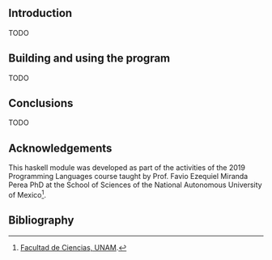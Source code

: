 ## Introduction

TODO

## Building and using the program

TODO

## Conclusions

TODO

Acknowledgements
----------------

This haskell module was developed as part of the activities of the 2019
Programming Languages course taught by Prof. Favio Ezequiel Miranda
Perea PhD at the School of Sciences of the National Autonomous
University of Mexico[^1].

Bibliography
------------

[^1]: [Facultad de Ciencias, UNAM](http://www.fciencias.unam.mx/).
